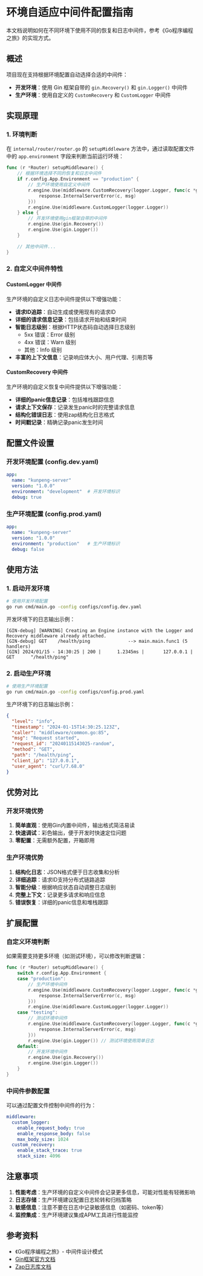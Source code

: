 # 环境自适应中间件配置指南

本文档说明如何在不同环境下使用不同的恢复和日志中间件，参考《Go程序编程之旅》的实现方式。

## 概述

项目现在支持根据环境配置自动选择合适的中间件：
- **开发环境**：使用 Gin 框架自带的 `gin.Recovery()` 和 `gin.Logger()` 中间件
- **生产环境**：使用自定义的 `CustomRecovery` 和 `CustomLogger` 中间件

## 实现原理

### 1. 环境判断

在 `internal/router/router.go` 的 `setupMiddleware` 方法中，通过读取配置文件中的 `app.environment` 字段来判断当前运行环境：

```go
func (r *Router) setupMiddleware() {
    // 根据环境选择不同的恢复和日志中间件
    if r.config.App.Environment == "production" {
        // 生产环境使用自定义中间件
        r.engine.Use(middleware.CustomRecovery(logger.Logger, func(c *gin.Context, msg string) {
            response.InternalServerError(c, msg)
        }))
        r.engine.Use(middleware.CustomLogger(logger.Logger))
    } else {
        // 开发环境使用gin框架自带的中间件
        r.engine.Use(gin.Recovery())
        r.engine.Use(gin.Logger())
    }
    
    // 其他中间件...
}
```

### 2. 自定义中间件特性

#### CustomLogger 中间件

生产环境的自定义日志中间件提供以下增强功能：

- **请求ID追踪**：自动生成或使用现有的请求ID
- **详细的请求信息记录**：包括请求开始和结束时间
- **智能日志级别**：根据HTTP状态码自动选择日志级别
  - 5xx 错误：Error 级别
  - 4xx 错误：Warn 级别
  - 其他：Info 级别
- **丰富的上下文信息**：记录响应体大小、用户代理、引用页等

#### CustomRecovery 中间件

生产环境的自定义恢复中间件提供以下增强功能：

- **详细的panic信息记录**：包括堆栈跟踪信息
- **请求上下文保存**：记录发生panic时的完整请求信息
- **结构化错误日志**：使用zap结构化日志格式
- **时间戳记录**：精确记录panic发生时间

## 配置文件设置

### 开发环境配置 (config.dev.yaml)

```yaml
app:
  name: "kunpeng-server"
  version: "1.0.0"
  environment: "development"  # 开发环境标识
  debug: true
```

### 生产环境配置 (config.prod.yaml)

```yaml
app:
  name: "kunpeng-server"
  version: "1.0.0"
  environment: "production"   # 生产环境标识
  debug: false
```

## 使用方法

### 1. 启动开发环境

```bash
# 使用开发环境配置
go run cmd/main.go -config configs/config.dev.yaml
```

开发环境下的日志输出示例：
```
[GIN-debug] [WARNING] Creating an Engine instance with the Logger and Recovery middleware already attached.
[GIN-debug] GET    /health/ping              --> main.main.func1 (5 handlers)
[GIN] 2024/01/15 - 14:30:25 | 200 |      1.2345ms |       127.0.0.1 | GET      "/health/ping"
```

### 2. 启动生产环境

```bash
# 使用生产环境配置
go run cmd/main.go -config configs/config.prod.yaml
```

生产环境下的日志输出示例：
```json
{
  "level": "info",
  "timestamp": "2024-01-15T14:30:25.123Z",
  "caller": "middleware/common.go:85",
  "msg": "Request started",
  "request_id": "20240115143025-random",
  "method": "GET",
  "path": "/health/ping",
  "client_ip": "127.0.0.1",
  "user_agent": "curl/7.68.0"
}
```

## 优势对比

### 开发环境优势

1. **简单直观**：使用Gin内置中间件，输出格式简洁易读
2. **快速调试**：彩色输出，便于开发时快速定位问题
3. **零配置**：无需额外配置，开箱即用

### 生产环境优势

1. **结构化日志**：JSON格式便于日志收集和分析
2. **详细追踪**：请求ID支持分布式链路追踪
3. **智能分级**：根据响应状态自动调整日志级别
4. **完整上下文**：记录更多请求和响应信息
5. **错误恢复**：详细的panic信息和堆栈跟踪

## 扩展配置

### 自定义环境判断

如果需要支持更多环境（如测试环境），可以修改判断逻辑：

```go
func (r *Router) setupMiddleware() {
    switch r.config.App.Environment {
    case "production":
        // 生产环境中间件
        r.engine.Use(middleware.CustomRecovery(logger.Logger, func(c *gin.Context, msg string) {
            response.InternalServerError(c, msg)
        }))
        r.engine.Use(middleware.CustomLogger(logger.Logger))
    case "testing":
        // 测试环境中间件
        r.engine.Use(middleware.CustomRecovery(logger.Logger, func(c *gin.Context, msg string) {
            response.InternalServerError(c, msg)
        }))
        r.engine.Use(gin.Logger()) // 测试环境使用简单日志
    default:
        // 开发环境中间件
        r.engine.Use(gin.Recovery())
        r.engine.Use(gin.Logger())
    }
}
```

### 中间件参数配置

可以通过配置文件控制中间件的行为：

```yaml
middleware:
  custom_logger:
    enable_request_body: true
    enable_response_body: false
    max_body_size: 1024
  custom_recovery:
    enable_stack_trace: true
    stack_size: 4096
```

## 注意事项

1. **性能考虑**：生产环境的自定义中间件会记录更多信息，可能对性能有轻微影响
2. **日志存储**：生产环境建议配置日志轮转和归档策略
3. **敏感信息**：注意不要在日志中记录敏感信息（如密码、token等）
4. **监控集成**：生产环境建议集成APM工具进行性能监控

## 参考资料

- 《Go程序编程之旅》- 中间件设计模式
- [Gin框架官方文档](https://gin-gonic.com/docs/)
- [Zap日志库文档](https://pkg.go.dev/go.uber.org/zap)